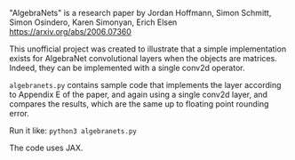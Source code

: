 "AlgebraNets" is a research paper by Jordan Hoffmann, Simon Schmitt, Simon Osindero, Karen Simonyan, Erich Elsen
https://arxiv.org/abs/2006.07360

This unofficial project was created to illustrate that a simple implementation exists for AlgebraNet convolutional layers when the objects are matrices. Indeed, they can be implemented with a single conv2d operator.

`algebranets.py` contains sample code that implements the layer according to Appendix E of the paper, and again using a single conv2d layer, and compares the results, which are the same up to floating point rounding error.

Run it like: `python3 algebranets.py`

The code uses JAX.
